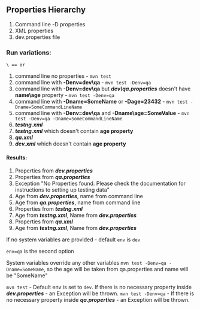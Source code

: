 ## Properties Hierarchy
1. Command line -D properties
2. XML properties
3. dev.properties file

### Run variations:

`\ == or`
1. command line no properties - `mvn test`
2. command line with **-Denv=dev\qa** - `mvn test -Denv=qa`
3. command line with **-Denv=dev\qa** but ***dev\qa.properties*** doesn't have **name\age** property - `mvn test -Denv=qa`
4. command line with **-Dname=SomeName** or **-Dage=23432** - `mvn test -Dname=SomeCommandLineName`
5. command line with **-Denv=dev\qa** and **-Dname\age=SomeValue** - `mvn test -Denv=qa -Dname=SomeCommandLineName`
6. ***testng.xml***
7. ***testng.xml*** which doesn't contain **age property**
8. ***qa.xml***
9. ***dev.xml*** which doesn't contain **age property**

#### Results:
1. Properties from ***dev.properties***
2. Properties from ***qa.properties***
3. Exception "No Properties found. Please check the documentation for instructions to setting up testing data"
4. Age from ***dev.properties***, name from command line
5. Age from ***qa.properties***, name from command line
6. Properties from ***testng.xml***
7. Age from ***testng.xml***, Name from ***dev.properties***
8. Properties from ***qa.xml***
9. Age from ***testng.xml***, Name from ***dev.properties***


If no system variables are provided - default `env` is `dev`

`env=qa` is the second option

System variables override any other variables `mvn test -Denv=qa -Dname=SomeName`, so the age will be taken from qa.properties and name will be "SomeName"

`mvn test` - Default env is set to `dev`. If there is no necessary property inside ***dev.properties*** - an Exception will be thrown.
`mvn test -Denv=qa` - If there is no necessary property inside ***qa.properties*** - an Exception will be thrown.